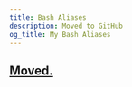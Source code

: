 ```yaml
---
title: Bash Aliases
description: Moved to GitHub
og_title: My Bash Aliases
---
```


## [Moved.](/personal/dotfiles)
